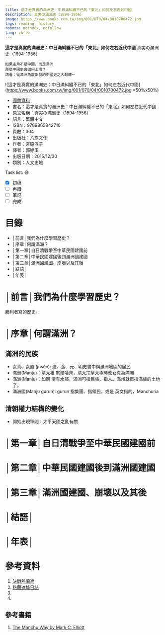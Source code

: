 ```yaml
---
title: 這才是真實的滿洲史：中日滿糾纏不已的「東北」如何左右近代中國
description: 真実の滿洲史（1894-1956）
image: https://www.books.com.tw/img/001/070/04/0010700472.jpg
tags: reading, history
robots: noindex, nofollow
lang: zh-tw
---
```


**這才是真實的滿洲史：中日滿糾纏不已的「東北」如何左右近代中國**
真実の滿洲史（1894-1956）

    如果主角不是中國，而是滿洲
    那麼中國史會如何上演？
    請看：從滿洲角度出發的中國史之大翻轉～
<!--more-->


![這才是真實的滿洲史：中日滿糾纏不已的「東北」如何左右近代中國](https://www.books.com.tw/img/001/070/04/0010700472.jpg =50%x50%)
* [圖書資料](http://www.books.com.tw/products/0010700472)
* 書名：這才是真實的滿洲史：中日滿糾纏不已的「東北」如何左右近代中國
* 原文名稱：真実の滿洲史（1894-1956）
* 語言：繁體中文
* ISBN：9789865842710
* 頁數：304
* 出版社：八旗文化
* 作者：宮脇淳子
* 譯者：郭婷玉
* 出版日期：2015/12/30
* 類別：人文史地
 
Task list: :smile:

- [x] 初稿
- [ ] 再讀
- [ ] 筆記
- [ ] 完成

# 目錄
* │前言│我們為什麼學習歷史？
* │序章│何謂滿洲？
* │第一章│自日清戰爭至中華民國建國前
* │第二章│中華民國建國後到滿洲國建國
* │第三章│滿洲國建國、崩壞以及其後
* │結語│
* │年表│

# │前言│我們為什麼學習歷史？

勝利者寫的歷史。

# │序章│何謂滿洲？

## 滿洲的民族

* 女真、女直 (jusěn): 遼、金、元、明史書中稱滿洲地區的居民 
* 滿洲(Manju)：清太祖 努爾哈齊，清太宗皇太極時改女真為滿洲
* 滿洲(Manju)：如同 清有水部，滿洲可指民族、指人。滿州就單指滿族的土地了。
* 滿洲國(Manju gurun):  gurun 指集團、指領民。或是 英文指的，Manchuria

## 清朝權力結構的變化

* 開始出現軍閥：太平天國之亂有關


# │第一章│自日清戰爭至中華民國建國前

# │第二章│中華民國建國後到滿洲國建國

# │第三章│滿洲國建國、崩壞以及其後

# │結語│

# │年表│




# 參考資料
1. [決戰熱蘭遮][]
2. [熱蘭遮城日誌][]
3. 
4. 


## 參考書籍
1. [The Manchu Way by Mark C. Elliott]("https://www.amazon.com/Manchu-Way-Banners-Identity-Imperial/dp/0804746842" "The Eight Banners and Ethnic Identity in Late Imperial China 1st Edition")


[決戰熱蘭遮]: https://www.books.com.tw/products/0010773335 "決戰熱蘭遮"
[熱蘭遮城日誌]: https://zh.wikipedia.org/wiki/%E7%86%B1%E8%98%AD%E9%81%AE%E5%9F%8E%E6%97%A5%E8%AA%8C "熱蘭遮城日誌"
[google]: https://www.google.com "Search Engine"